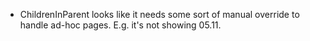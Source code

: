 - ChildrenInParent looks like it needs some sort of manual override to handle ad-hoc pages. E.g. it's not showing 05.11.
